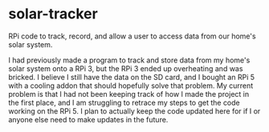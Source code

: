 # solar-tracker
RPi code to track, record, and allow a user to access data from our home's solar system.

I had previously made a program to track and store data from my home's solar system onto a RPi 3, but the RPi 3 ended up overheating and was bricked. I believe I still have the data on the SD card, and I bought an RPi 5 with a cooling addon that should hopefully solve that problem. My current problem is that I had not been keeping track of how I made the project in the first place, and I am struggling to retrace my steps to get the code working on the RPi 5. I plan to actually keep the code updated here for if I or anyone else need to make updates in the future.
